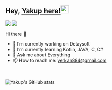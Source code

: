 ## Hey, [Yakup here!](https://www.instagram.com/yakupcann5/)<img src="https://media.giphy.com/media/hvRJCLFzcasrR4ia7z/giphy.gif" width="25px">

<p align="left">
<a href="mailto: yerkan884@gmail.com"><img src="https://img.shields.io/badge/-email-1d76b0?&style=for-the-badge&logo=Microsoft-outlook&logoColor=white"></a>
<a href="https://www.linkedin.com/in/yakup-can-erkan-7a163a225/"><img src="https://img.shields.io/badge/linkedin-0a66c2.svg?&style=for-the-badge&logo=linkedin&logoColor=white" ></a>
</a>  
</p>
 
 
 Hi there 👋
- 🔭 I’m currently working on Detaysoft
- 🌱 I’m currently learning Kotlin, JAVA, C, C#
- 💬 Ask me about Everything
- 📫 How to reach me: yerkan884@gmail.com

<br>

![Yakup's GitHub stats](https://github-readme-stats.vercel.app/api?username=yakupcann5&show_icons=true&theme=radical)


